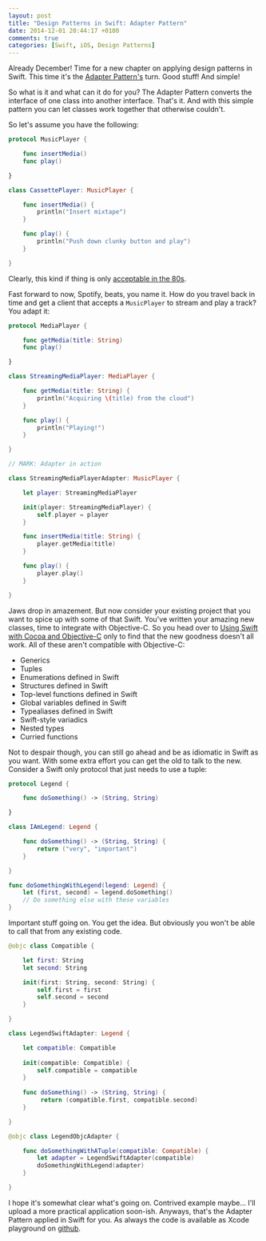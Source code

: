```yaml
---
layout: post
title: "Design Patterns in Swift: Adapter Pattern"
date: 2014-12-01 20:44:17 +0100
comments: true
categories: [Swift, iOS, Design Patterns]
---
```


Already December! Time for a new chapter on applying design patterns in Swift. This time it's the [Adapter Pattern's](http://en.wikipedia.org/wiki/Adapter_pattern) turn. Good stuff! And simple!

So what is it and what can it do for you? The Adapter Pattern converts the interface of one class into another interface. That's it. And with this simple pattern you can let classes work together that otherwise couldn't.

So let's assume you have the following:

```swift
protocol MusicPlayer {

    func insertMedia()
    func play()

}

class CassettePlayer: MusicPlayer {

    func insertMedia() {
        println("Insert mixtape")
    }

    func play() {
        println("Push down clunky button and play")
    }

}
```

Clearly, this kind if thing is only [acceptable in the 80s](https://www.youtube.com/watch?v=dIm87r9lnD0).

Fast forward to now, Spotify, beats, you name it. How do you travel back in time and get a client that accepts a `MusicPlayer` to stream and play a track? You adapt it:

```swift
protocol MediaPlayer {

    func getMedia(title: String)
    func play()

}

class StreamingMediaPlayer: MediaPlayer {

    func getMedia(title: String) {
        println("Acquiring \(title) from the cloud")
    }

    func play() {
        println("Playing!")
    }

}

// MARK: Adapter in action

class StreamingMediaPlayerAdapter: MusicPlayer {

    let player: StreamingMediaPlayer

    init(player: StreamingMediaPlayer) {
        self.player = player
    }

    func insertMedia(title: String) {
        player.getMedia(title)
    }

    func play() {
        player.play()
    }

}

```

Jaws drop in amazement. But now consider your existing project that you want to spice up with some of that Swift. You've written your amazing new classes, time to integrate with Objective-C. So you head over to [Using Swift with Cocoa and Objective-C](https://developer.apple.com/library/ios/documentation/swift/conceptual/BuildingCocoaApps/MixandMatch.html#//apple_ref/doc/uid/TP40014216-CH10-XID_77) only to find that the new goodness doesn't all work. All of these aren't compatible with Objective-C:

- Generics
- Tuples
- Enumerations defined in Swift
- Structures defined in Swift
- Top-level functions defined in Swift
- Global variables defined in Swift
- Typealiases defined in Swift
- Swift-style variadics
- Nested types
- Curried functions

Not to despair though, you can still go ahead and be as idiomatic in Swift as you want. With some extra effort you can get the old to talk to the new. Consider a Swift only protocol that just needs to use a tuple:

```swift
protocol Legend {

    func doSomething() -> (String, String)

}

class IAmLegend: Legend {

    func doSomething() -> (String, String) {
        return ("very", "important")
    }

}

func doSomethingWithLegend(legend: Legend) {
    let (first, second) = legend.doSomething()
    // Do something else with these variables
}
```

Important stuff going on. You get the idea. But obviously you won't be able to call that from any existing code.


```swift
@objc class Compatible {

    let first: String
    let second: String

    init(first: String, second: String) {
        self.first = first
        self.second = second
    }

}

class LegendSwiftAdapter: Legend {

    let compatible: Compatible
    
    init(compatible: Compatible) {
        self.compatible = compatible
    }
    
    func doSomething() -> (String, String) {
         return (compatible.first, compatible.second)
    }

}

@objc class LegendObjcAdapter {

    func doSomethingWithATuple(compatible: Compatible) {
        let adapter = LegendSwiftAdapter(compatible)
        doSomethingWithLegend(adapter)
    }

}

```

I hope it's somewhat clear what's going on. Contrived example maybe… I'll upload a more practical application soon-ish. Anyways, that's the Adapter Pattern applied in Swift for you. As always the code is available as Xcode playground on [github](https://github.com/JanGorman/Swift-Design-Patterns).